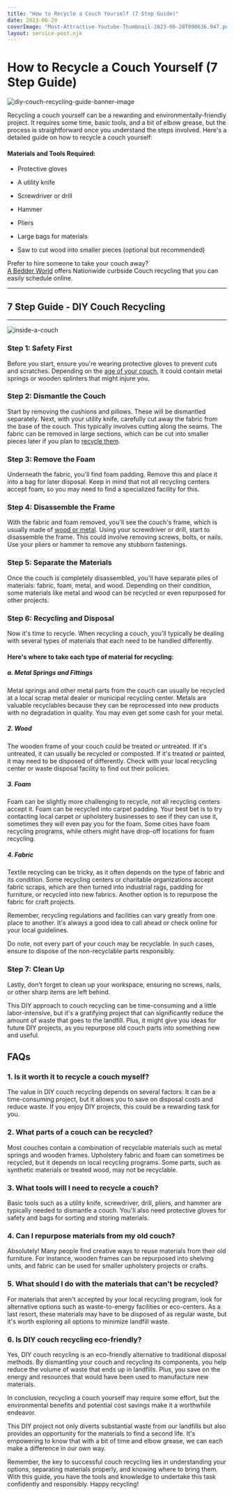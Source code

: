 ```yaml
---
title: "How to Recycle a Couch Yourself (7 Step Guide)"
date: 2023-06-29
coverImage: "Most-Attractive-Youtube-Thumbnail-2023-06-28T090636.947.png"
layout: service-post.njk
---
```


# How to Recycle a Couch Yourself (7 Step Guide)

![diy-couch-recycling-guide-banner-image](/images/blog/Most-Attractive-Youtube-Thumbnail-2023-06-28T090636.947-1024x576.png)

Recycling a couch yourself can be a rewarding and environmentally-friendly project. It requires some time, basic tools, and a bit of elbow grease, but the process is straightforward once you understand the steps involved. Here's a detailed guide on how to recycle a couch yourself:

#### Materials and Tools Required:

- Protective gloves

- A utility knife

- Screwdriver or drill

- Hammer

- Pliers

- Large bags for materials

- Saw to cut wood into smaller pieces (optional but recommended)

Prefer to hire someone to take your couch away?  
[A Bedder World](https://www.abedderworld.com/) offers Nationwide curbside Couch recycling that you can easily schedule online.

* * *

## 7 Step Guide - DIY Couch Recycling

* * *

![inside-a-couch](/images/blog/Suspensions.jpeg)

### Step 1: Safety First

Before you start, ensure you're wearing protective gloves to prevent cuts and scratches. Depending on the [age of your couch](https://www.thespruce.com/signs-to-replace-your-couch-4165258), it could contain metal springs or wooden splinters that might injure you.

### Step 2: Dismantle the Couch

Start by removing the cushions and pillows. These will be dismantled separately. Next, with your utility knife, carefully cut away the fabric from the base of the couch. This typically involves cutting along the seams. The fabric can be removed in large sections, which can be cut into smaller pieces later if you plan to [recycle them](https://www.joincake.com/blog/fabric-recycling/).

### Step 3: Remove the Foam

Underneath the fabric, you'll find foam padding. Remove this and place it into a bag for later disposal. Keep in mind that not all recycling centers accept foam, so you may need to find a specialized facility for this.

### Step 4: Disassemble the Frame

With the fabric and foam removed, you'll see the couch's frame, which is usually made of [wood or metal](https://blog.thestatedhome.com/sofa-frames-what-kind-best/). Using your screwdriver or drill, start to disassemble the frame. This could involve removing screws, bolts, or nails. Use your pliers or hammer to remove any stubborn fastenings.

### Step 5: Separate the Materials

Once the couch is completely disassembled, you'll have separate piles of materials: fabric, foam, metal, and wood. Depending on their condition, some materials like metal and wood can be recycled or even repurposed for other projects.

### Step 6: Recycling and Disposal

Now it's time to recycle. When recycling a couch, you'll typically be dealing with several types of materials that each need to be handled differently.

#### Here's where to take each type of material for recycling:

##### a. Metal Springs and Fittings

Metal springs and other metal parts from the couch can usually be recycled at a local scrap metal dealer or municipal recycling center. Metals are valuable recyclables because they can be reprocessed into new products with no degradation in quality. You may even get some cash for your metal.

##### 2\. Wood

The wooden frame of your couch could be treated or untreated. If it's untreated, it can usually be recycled or composted. If it's treated or painted, it may need to be disposed of differently. Check with your local recycling center or waste disposal facility to find out their policies.

##### 3\. Foam

Foam can be slightly more challenging to recycle, not all recycling centers accept it. Foam can be recycled into carpet padding. Your best bet is to try contacting local carpet or upholstery businesses to see if they can use it, sometimes they will even pay you for the foam. Some cities have foam recycling programs, while others might have drop-off locations for foam recycling.

##### 4\. Fabric

Textile recycling can be tricky, as it often depends on the type of fabric and its condition. Some recycling centers or charitable organizations accept fabric scraps, which are then turned into industrial rags, padding for furniture, or recycled into new fabrics. Another option is to repurpose the fabric for craft projects.

Remember, recycling regulations and facilities can vary greatly from one place to another. It's always a good idea to call ahead or check online for your local guidelines.

Do note, not every part of your couch may be recyclable. In such cases, ensure to dispose of the non-recyclable parts responsibly.

### Step 7: Clean Up

Lastly, don't forget to clean up your workspace, ensuring no screws, nails, or other sharp items are left behind.

This DIY approach to couch recycling can be time-consuming and a little labor-intensive, but it's a gratifying project that can significantly reduce the amount of waste that goes to the landfill. Plus, it might give you ideas for future DIY projects, as you repurpose old couch parts into something new and useful.

## FAQs

### 1\. Is it worth it to recycle a couch myself?

The value in DIY couch recycling depends on several factors. It can be a time-consuming project, but it allows you to save on disposal costs and reduce waste. If you enjoy DIY projects, this could be a rewarding task for you.

### 2\. What parts of a couch can be recycled?

Most couches contain a combination of recyclable materials such as metal springs and wooden frames. Upholstery fabric and foam can sometimes be recycled, but it depends on local recycling programs. Some parts, such as synthetic materials or treated wood, may not be recyclable.

### 3\. What tools will I need to recycle a couch?

Basic tools such as a utility knife, screwdriver, drill, pliers, and hammer are typically needed to dismantle a couch. You'll also need protective gloves for safety and bags for sorting and storing materials.

### 4\. Can I repurpose materials from my old couch?

Absolutely! Many people find creative ways to reuse materials from their old furniture. For instance, wooden frames can be repurposed into shelving units, and fabric can be used for smaller upholstery projects or crafts.

### 5\. What should I do with the materials that can't be recycled?

For materials that aren't accepted by your local recycling program, look for alternative options such as waste-to-energy facilities or eco-centers. As a last resort, these materials may have to be disposed of as regular waste, but it's worth exploring all options to minimize landfill waste.

### 6\. Is DIY couch recycling eco-friendly?

Yes, DIY couch recycling is an eco-friendly alternative to traditional disposal methods. By dismantling your couch and recycling its components, you help reduce the volume of waste that ends up in landfills. Plus, you save on the energy and resources that would have been used to manufacture new materials.

In conclusion, recycling a couch yourself may require some effort, but the environmental benefits and potential cost savings make it a worthwhile endeavor.

This DIY project not only diverts substantial waste from our landfills but also provides an opportunity for the materials to find a second life. It's empowering to know that with a bit of time and elbow grease, we can each make a difference in our own way.

Remember, the key to successful couch recycling lies in understanding your options, separating materials properly, and knowing where to bring them. With this guide, you have the tools and knowledge to undertake this task confidently and responsibly. Happy recycling!
